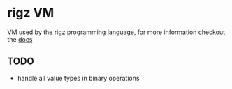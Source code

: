 # rigz VM

VM used by the rigz programming language, for more information checkout the [docs](docs/index.md)

## TODO 
- handle all value types in binary operations